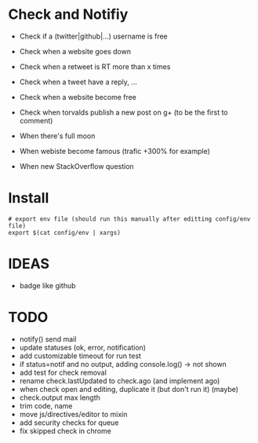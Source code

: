 # Check and Notifiy

- Check if a (twitter|github|...) username is free
- Check when a website goes down

- Check when a retweet is RT more than x times
- Check when a tweet have a reply, ...

- Check when a website become free
- Check when torvalds publish a new post on g+ (to be the first to comment)

- When there's full moon
- When webiste become famous (trafic +300% for example)

- When new StackOverflow question

# Install

```
# export env file (should run this manually after editting config/env file)
export $(cat config/env | xargs)
```

# IDEAS

- badge like github

# TODO

- notify() send mail
- update statuses (ok, error, notification)
- add customizable timeout for run test
- if status=notif and no output, adding console.log() -> not shown
- add test for check removal
- rename check.lastUpdated to check.ago (and implement ago)
- when check open and editing, duplicate it (but don't run it) (maybe)
- check.output max length
- trim code, name
- move js/directives/editor to mixin
- add security checks for queue
- fix skipped check in chrome
